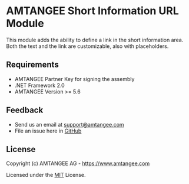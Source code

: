 # AMTANGEE Short Information URL Module

This module adds the ability to define a link in the short information area. Both the text and the link are customizable, also with placeholders.

## Requirements

* AMTANGEE Partner Key for signing the assembly
* .NET Framework 2.0
* AMTANGEE Version >= 5.6

## Feedback 

* Send us an email at support@amtangee.com
* File an issue here in [GitHub](https://github.com/AMTANGEE/Module.ShortInformationURL/issues)

## License

Copyright (c) AMTANGEE AG - https://www.amtangee.com

Licensed under the [MIT](LICENSE) License.
